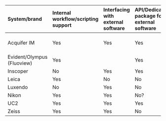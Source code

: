 | System/brand               | Internal workflow/scripting support   | Interfacing with external software   | API/Dedicated package for external software   | Compatibility with open source solutions   | Examples provided                                                                      | Behind paid-for licence   |
|:---------------------------|:--------------------------------------|:-------------------------------------|:----------------------------------------------|:-------------------------------------------|:---------------------------------------------------------------------------------------|:--------------------------|
| Acquifer IM                | Yes                                   | Yes                                  | Yes                                           | Medium                                     | https://github.com/Luxendo/Acquifer-Python-API/tree/master/examples/prescreen_rescreen | No                        |
| Evident/Olympus (Fluoview) | Yes                                   |                                      | Yes                                           |                                            |                                                                                        | Yes                       |
| Inscoper                   | No                                    | Yes                                  | Yes                                           | High                                       | Yes                                                                                    | Yes                       |
| Leica                      | Yes                                   | No                                   | No                                            | Low                                        | No?                                                                                    | Yes                       |
| Luxendo                    | No                                    | Yes                                  | No                                            | Medium                                     | Yes                                                                                    | No                        |
| Nikon                      | Yes                                   | Yes                                  | No?                                           | Medium                                     | Yes                                                                                    | Yes                       |
| UC2                        | Yes                                   | Yes                                  | Yes                                           | High                                       | Yes                                                                                    | No                        |
| Zeiss                      | Yes                                   | Yes                                  | No                                            |                                            | Yes                                                                                    | Yes                       |